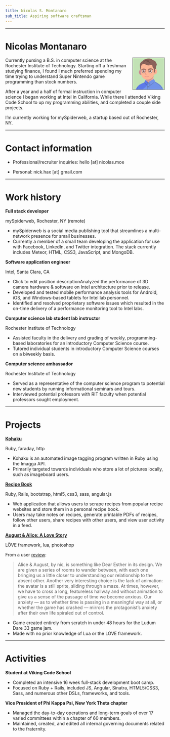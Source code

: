 ```yaml
---
title: Nicolas S. Montanaro
sub_title: Aspiring software craftsman
---
```


----

# Nicolas Montanaro

<div style="float:right; margin-left: 10px">
  <img src="images/nobeard.png" width="100px" height="100px" style="border: solid 1px #666" />
</div>

Currently pursing a B.S. in computer science at the Rochester Institute of Technology. Starting off a freshman studying finance, I found I much preferred spending my time trying to understand Super Nintendo game programming than stock numbers.

After a year and a half of formal instruction in computer science I began working at Intel in California. While there I attended Viking Code School to up my programming abilities, and completed a couple side projects.

I’m currently working for mySpiderweb, a startup based out of Rochester, NY.

----

# Contact information

* Professional/recruiter inquiries: hello [at] nicolas.moe

* Personal: nick.hax [at] gmail.com
----

# Work history

**Full stack developer**

mySpiderweb, Rochester, NY (remote)

* mySpiderweb is a social media publishing tool that streamlines a multi-network presence for small businesses.
* Currently a member of a small team developing the application for use with Facebook, LinkedIn, and Twitter integration. The stack currently includes Meteor, HTML, CSS3, JavaScript, and MongoDB.

**Software application engineer**

Intel, Santa Clara, CA

* Click to edit position descriptionAnalyzed the performance of 3D camera hardware & software on Intel architecture prior to release.
* Developed and tested mobile performance analysis tools for Android, iOS, and Windows-based tablets for Intel lab personnel.
* Identified and resolved proprietary software issues which resulted in the on-time delivery of a performance monitoring tool to Intel labs.

**Computer science lab student lab instructor**

Rochester Institute of Technology

* Assisted faculty in the delivery and grading of weekly, programming-based laboratories for an introductory Computer Science course.
* Tutored individual students in introductory Computer Science courses on a biweekly basis.

**Computer science ambassador**

Rochester Institute of Technology

* Served as a representative of the computer science program to potential new students by running informational seminars and tours.
* Interviewed potential professors with RIT faculty when potential professors sought employment.

----

# Projects

**[Kohaku](https://github.com/nicoNaN/kohaku)**

Ruby, faraday, http

* Kohaku is an automated image tagging program written in Ruby using the Imagga API.
* Primarily targeted towards individuals who store a lot of pictures locally, such as imageboard users.

**[Recipe Book](https://github.com/nicoNaN/recipe-book)**

Ruby, Rails, bootstrap, html5, css3, sass, angular.js

* Web application that allows users to scrape recipes from popular recipe websites and store them in a personal recipe book.
* Users may take notes on recipes, generate printable PDFs of recipes, follow other users, share recipes with other users, and view user activity in a feed.

**[August & Alice: A Love Story](http://ludumdare.com/compo/ludum-dare-33/?action=preview&uid=56966)**

LÖVE framework, lua, photoshop

From a user [review](http://ludumdare.com/compo/2015/09/13/my-top-three-part-2-deep-feels/):
> Alice & August, by nic, is something like Dear Esther in its design. We are given a series of rooms to wander between, with each one bringing us a little closer to understanding our relationship to the absent other. Another very interesting choice is the lack of animation: the avatar is a still sprite, sliding through a maze. At times, however, we have to cross a long, featureless hallway and without animation to give us a sense of the passage of time we become anxious. Our anxiety — as to whether time is passing in a meaningful way at all, or whether the game has crashed — mirrors the protagonist’s anxiety after their own life spiraled out of control.

* Game created entirely from scratch in under 48 hours for the Ludum Dare 33 game jam.
* Made with no prior knowledge of Lua or the LÖVE framework.

----

# Activities

**Student at Viking Code School**

* Completed an intensive 16 week full-stack development boot camp.
* Focused on Ruby + Rails, included JS, Angular, Sinatra, HTML5/CSS3, Sass, and numerous other DSLs, frameworks, and tools.

**Vice President of Phi Kappa Psi, New York Theta chapter**

* Managed the day-to-day operations and long-term goals of over 17 varied committees within a chapter of 60 members.
* Maintained, created, and edited all internal governing documents related to the fraternity.
